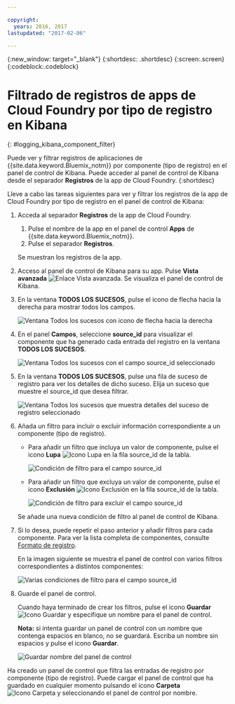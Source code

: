 ```yaml
---

copyright:
  years: 2016, 2017
lastupdated: "2017-02-06"

---
```


{:new_window: target="_blank"}
{:shortdesc: .shortdesc}
{:screen:.screen}
{:codeblock:.codeblock}

# Filtrado de registros de apps de Cloud Foundry por tipo de registro en Kibana
{: #logging_kibana_component_filter}

Puede ver y filtrar registros de aplicaciones de {{site.data.keyword.Bluemix_notm}} por componente (tipo de registro) en el panel de control de Kibana. Puede acceder al panel de control de Kibana desde el separador **Registros** de la app de Cloud Foundry. 
{:shortdesc}

Lleve a cabo las tareas siguientes para ver y filtrar los registros de la app de Cloud Foundry por tipo de registro en el panel de control de Kibana:

1. Acceda al separador **Registros** de la app de Cloud Foundry. 

    1. Pulse el nombre de la app en el panel de control **Apps** de {{site.data.keyword.Bluemix_notm}}.
    2. Pulse el separador **Registros**. 
    
    Se muestran los registros de la app.

2. Acceso al panel de control de Kibana para su app. Pulse **Vista avanzada** ![Enlace Vista avanzada](images/logging_advanced_view.jpg "Enlace Vista avanzada"). Se visualiza el panel de control de Kibana.

3. En la ventana **TODOS LOS SUCESOS**, pulse el icono de flecha hacia la derecha para mostrar todos los campos. 

    ![Ventana Todos los sucesos con icono de flecha hacia la derecha](images/logging_all_events_no_fields.jpg "Ventana Todos los sucesos con icono de flecha hacia la derecha")

4. En el panel **Campos**, seleccione **source_id** para visualizar el componente que ha generado cada entrada del registro en la ventana **TODOS LOS SUCESOS**.

    ![Ventana Todos los sucesos con el campo source_id seleccionado](images/logging_component.png "Ventana Todos los sucesos con el campo source_id seleccionado")

5. En la ventana **TODOS LOS SUCESOS**, pulse una fila de suceso de registro para ver los detalles de dicho suceso. Elija un suceso que muestre el source_id que desea filtrar.

    ![Ventana Todos los sucesos que muestra detalles del suceso de registro seleccionado](images/logging_component_add_filter.png "Ventana Todos los sucesos que muestra detalles del suceso de registro seleccionado")

6. Añada un filtro para incluir o excluir información correspondiente a un componente (tipo de registro). 

    * Para añadir un filtro que incluya un valor de componente, pulse el icono **Lupa** ![Icono Lupa](images/logging_magnifying_glass.jpg "Icono Lupa") en la fila source_id de la tabla.  

        ![Condición de filtro para el campo source_id](images/logging_component_filter.png "Condición de filtro para el campo source_id") 

    * Para añadir un filtro que excluya un valor de componente, pulse el icono **Exclusión** ![Icono Exclusión](images/logging_exclusion_icon.png "Icono Exclusión") en la fila source_id de la tabla.  
    
         ![Condición de filtro para excluir el campo source_id](images/logging_component_add_exclusion_filter.png "Condición de filtro para excluir el campo source_id") 
     
     Se añade una nueva condición de filtro al panel de control de Kibana.

7. Si lo desea, puede repetir el paso anterior y añadir filtros para cada componente. Para ver la lista completa de componentes, consulte [Formato de registro](../logging_view_kibana3.html#kibana_log_format_cf).

    En la imagen siguiente se muestra el panel de control con varios filtros correspondientes a distintos componentes:
    
    ![Varias condiciones de filtro para el campo source_id](images/logging_component_multiple_filters.png "Varias condiciones de filtro para el campo source_id")

8. Guarde el panel de control. 

    Cuando haya terminado de crear los filtros, pulse el icono **Guardar** ![Icono Guardar](images/logging_save.jpg "Icono Guardar") y especifique un nombre para el panel de control.  
      
    **Nota:** si intenta guardar un panel de control con un nombre que contenga espacios en blanco, no se guardará. Escriba un nombre sin espacios y pulse el icono **Guardar**.
    
    ![Guardar nombre del panel de control](images/logging_save_dashboard.jpg "Guardar nombre del panel de control")

Ha creado un panel de control que filtra las entradas de registro por componente (tipo de registro). Puede cargar el panel de control que ha guardado en cualquier momento pulsando el icono **Carpeta** ![Icono Carpeta](images/logging_folder.jpg "Icono Carpeta") y seleccionando el panel de control por nombre. 


